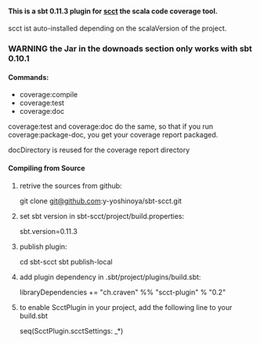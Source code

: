 #### This is a sbt 0.11.3 plugin for [scct](http://mtkopone.github.com/scct/) the scala code coverage tool.

scct ist auto-installed depending on the scalaVersion of the project.

### WARNING the Jar in the downoads section only works with sbt 0.10.1

#### Commands:

* coverage:compile
* coverage:test
* coverage:doc

coverage:test and coverage:doc do the same, so that if you run coverage:package-doc, you get your coverage report packaged.

docDirectory is reused for the coverage report directory

#### Compiling from Source

1. retrive the sources from github:

	git clone git@github.com:y-yoshinoya/sbt-scct.git

2. set sbt version in sbt-scct/project/build.properties:

	sbt.version=0.11.3

3. publish plugin:

	cd sbt-scct
	sbt publish-local

4. add plugin dependency in .sbt/project/plugins/build.sbt:

	libraryDependencies += "ch.craven" %% "scct-plugin" % "0.2"
	
5. to enable ScctPlugin in your project, add the following line to your build.sbt

	seq(ScctPlugin.scctSettings: _*)
